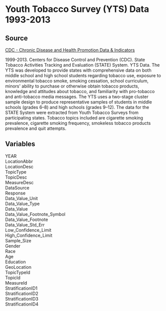 # Youth Tobacco Survey (YTS) Data 1993-2013

## Source
[CDC - Chronic Disease and Health Promotion Data & Indicators](https://chronicdata.cdc.gov/Survey-Data/Youth-Tobacco-Survey-YTS-Data/4juz-x2tp)

1999-2013. Centers for Disease Control and Prevention (CDC). State Tobacco Activities Tracking and Evaluation (STATE) System. YTS Data. The YTS was developed to provide states with comprehensive data on both middle school and high school students regarding tobacco use, exposure to environmental tobacco smoke, smoking cessation, school curriculum, minors' ability to purchase or otherwise obtain tobacco products, knowledge and attitudes about tobacco, and familiarity with pro-tobacco and anti-tobacco media messages. The YTS uses a two-stage cluster sample design to produce representative samples of students in middle schools (grades 6–8) and high schools (grades 9–12). The data for the STATE System were extracted from Youth Tobacco Surveys from participating states. Tobacco topics included are cigarette smoking prevalence, cigarette smoking frequency, smokeless tobacco products prevalence and quit attempts.

## Variables
YEAR  
LocationAbbr  
LocationDesc  
TopicType  
TopicDesc  
MeasureDesc  
DataSource  
Response  
Data_Value_Unit  
Data_Value_Type  
Data_Value  
Data_Value_Footnote_Symbol  
Data_Value_Footnote  
Data_Value_Std_Err  
Low_Confidence_Limit  
High_Confidence_Limit  
Sample_Size  
Gender  
Race  
Age  
Education  
GeoLocation  
TopicTypeId  
TopicId  
MeasureId  
StratificationID1  
StratificationID2  
StratificationID3  
StratificationID4  